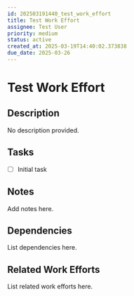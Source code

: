 ```yaml
---
id: 202503191440_test_work_effort
title: Test Work Effort
assignee: Test User
priority: medium
status: active
created_at: 2025-03-19T14:40:02.373838
due_date: 2025-03-26
---
```


# Test Work Effort

## Description
No description provided.

## Tasks
- [ ] Initial task

## Notes
Add notes here.

## Dependencies
List dependencies here.

## Related Work Efforts
List related work efforts here.